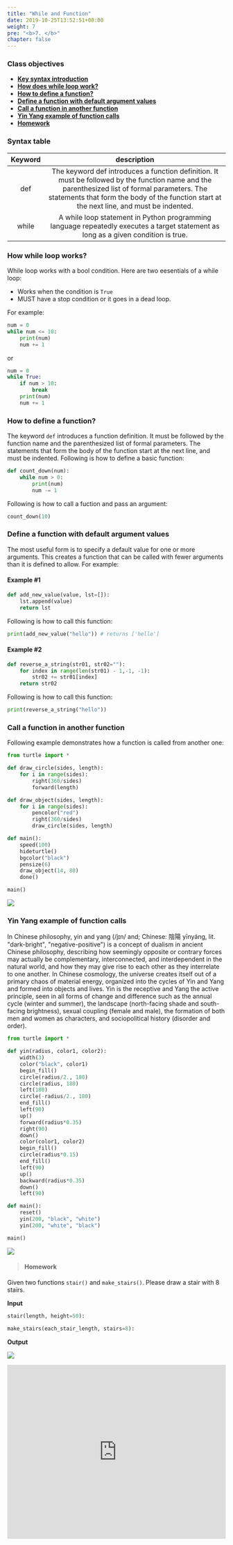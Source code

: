 ```yaml
---
title: "While and Function"
date: 2019-10-25T13:52:51+08:00
weight: 7
pre: "<b>7. </b>"
chapter: false
---
```


### Class objectives
- [**Key syntax introduction**](#syntax-table)
- [**How does while loop work?**](#how-while-loop-works)
- [**How to define a function?**](#how-to-define-a-function)
- [**Define a function with default argument values**](#define-a-function-with-default-argument-values)
- [**Call a function in another function**](#call-a-function-in-another-function)
- [**Yin Yang example of function calls**](#yin-yang-example-of-function-calls)
- [**Homework**](#homework)

### Syntax table

|  <center>Keyword</center>  |  <center>description</center>  |
|:----------|:-------------:|
|  <center>def</center>   | The keyword def introduces a function definition. It must be followed by the function name and the parenthesized list of formal parameters. The statements that form the body of the function start at the next line, and must be indented. |
|  <center>while</center>  | A while loop statement in Python programming language repeatedly executes a target statement as long as a given condition is true. |

### How while loop works?

While loop works with a bool condition. Here are two eesentials of a while loop:

- Works when the condition is `True`
- MUST have a stop condition or it goes in a dead loop.

For example:

```python
num = 0
while num <= 10:
	print(num)
	num += 1
```

or

```python
num = 0
while True:
	if num > 10:
		break
	print(num)
	num += 1
```

### How to define a function?

The keyword `def` introduces a function definition. It must be followed by the function name and the parenthesized list of formal parameters. The statements that form the body of the function start at the next line, and must be indented. Following is how to define a basic function:

```python
def count_down(num):
	while num > 0:
		print(num)
		num -= 1
```

Following is how to call a fuction and pass an argument:

```python
count_down(10)
```

### Define a function with default argument values

The most useful form is to specify a default value for one or more arguments. This creates a function that can be called with fewer arguments than it is defined to allow. For example:

#### Example #1

```python
def add_new_value(value, lst=[]):
	lst.append(value)
	return lst
```

Following is how to call this function:

```python
print(add_new_value("hello")) # returns ['hello']
```

#### Example #2

```python
def reverse_a_string(str01, str02=""):
	for index in range(len(str01) - 1,-1, -1):
		str02 += str01[index]
	return str02
```

Following is how to call this function:

```python
print(reverse_a_string("hello"))
```

### Call a function in another function

Following example demonstrates how a function is called from another one:

```python
from turtle import *

def draw_circle(sides, length):
    for i in range(sides):
        right(360/sides)
        forward(length)

def draw_object(sides, length):
    for i in range(sides):
        pencolor("red")
        right(360/sides)
        draw_circle(sides, length)

def main():
    speed(100)
    hideturtle()
    bgcolor("black")
    pensize(6)
    draw_object(14, 80)
    done()

main()
```

![](/images/turtle/orbid.png)

### Yin Yang example of function calls

In Chinese philosophy, yin and yang (/jɪn/ and; Chinese: 陰陽 yīnyáng, lit. "dark-bright", "negative-positive") is a concept of dualism in ancient Chinese philosophy, describing how seemingly opposite or contrary forces may actually be complementary, interconnected, and interdependent in the natural world, and how they may give rise to each other as they interrelate to one another. In Chinese cosmology, the universe creates itself out of a primary chaos of material energy, organized into the cycles of Yin and Yang and formed into objects and lives. Yin is the receptive and Yang the active principle, seen in all forms of change and difference such as the annual cycle (winter and summer), the landscape (north-facing shade and south-facing brightness), sexual coupling (female and male), the formation of both men and women as characters, and sociopolitical history (disorder and order).

```python
from turtle import *

def yin(radius, color1, color2):
    width(3)
    color("black", color1)
    begin_fill()
    circle(radius/2., 180)
    circle(radius, 180)
    left(180)
    circle(-radius/2., 180)
    end_fill()
    left(90)
    up()
    forward(radius*0.35)
    right(90)
    down()
    color(color1, color2)
    begin_fill()
    circle(radius*0.15)
    end_fill()
    left(90)
    up()
    backward(radius*0.35)
    down()
    left(90)

def main():
    reset()
    yin(200, "black", "white")
    yin(200, "white", "black")

main()
```

![](/images/turtle/yin_yang.png)

> #### Homework

Given two functions `stair()` and `make_stairs()`. Please draw a stair with 8 stairs.

**Input**

```python
stair(length, height=50):

make_stairs(each_stair_length, stairs=8):
```

**Output**

![](/images/turtle/stair.png)

<iframe src="https://trinket.io/embed/python/b9b4074bb7" width="100%" height="400" frameborder="0" marginwidth="0" marginheight="0" allowfullscreen></iframe>